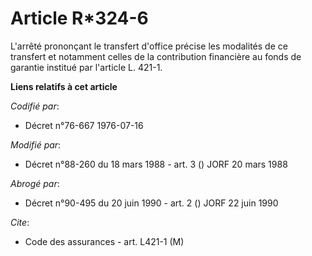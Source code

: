 # Article R*324-6

L'arrêté prononçant le transfert d'office précise les modalités de ce transfert et notamment celles de la contribution
financière au fonds de garantie institué par l'article L. 421-1.

**Liens relatifs à cet article**

_Codifié par_:

  - Décret n°76-667 1976-07-16

_Modifié par_:

  - Décret n°88-260 du 18 mars 1988 - art. 3 () JORF 20 mars 1988

_Abrogé par_:

  - Décret n°90-495 du 20 juin 1990 - art. 2 () JORF 22 juin 1990

_Cite_:

  - Code des assurances - art. L421-1 (M)
